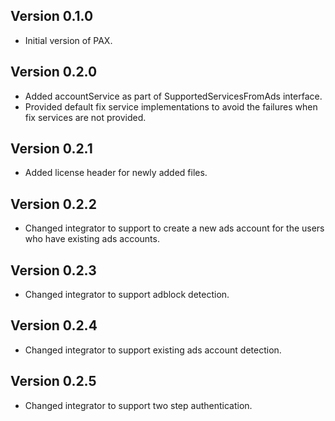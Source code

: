 ## Version 0.1.0

* Initial version of PAX.

## Version 0.2.0
* Added accountService as part of SupportedServicesFromAds interface.
* Provided default fix service implementations to avoid the failures when fix services are not provided.

## Version 0.2.1
* Added license header for newly added files.

## Version 0.2.2
* Changed integrator to support to create a new ads account for the users
  who have existing ads accounts.

## Version 0.2.3
* Changed integrator to support adblock detection.

## Version 0.2.4
* Changed integrator to support existing ads account detection.

## Version 0.2.5
* Changed integrator to support two step authentication.
